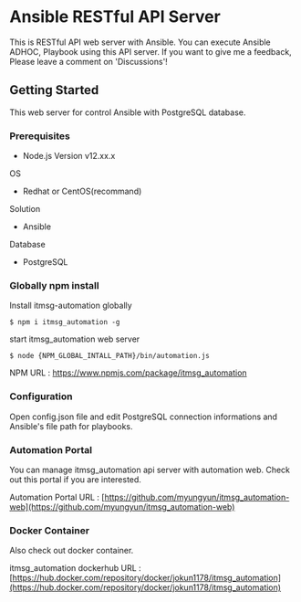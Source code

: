 # Ansible RESTful API Server

This is RESTful API web server with Ansible. You can execute Ansible ADHOC, Playbook using this API server. If you want to give me a feedback, Please leave a comment on 'Discussions'!

## Getting Started

This web server for control Ansible with PostgreSQL database.

### Prerequisites
* Node.js Version v12.xx.x

OS
* Redhat or CentOS(recommand)

Solution
* Ansible

Database
* PostgreSQL

### Globally npm install 

Install itmsg-automation globally

```
$ npm i itmsg_automation -g
```

start itmsg_automation web server
```
$ node {NPM_GLOBAL_INTALL_PATH}/bin/automation.js
```

NPM URL : https://www.npmjs.com/package/itmsg_automation

### Configuration

Open config.json file and edit PostgreSQL connection informations and Ansible's file path for playbooks.

### Automation Portal

You can manage itmsg_automation api server with automation web. Check out this portal if you are interested.

Automation Portal URL : [https://github.com/myungyun/itmsg_automation-web](https://github.com/myungyun/itmsg_automation-web)

### Docker Container

Also check out docker container.

itmsg_automation dockerhub URL : [https://hub.docker.com/repository/docker/jokun1178/itmsg_automation](https://hub.docker.com/repository/docker/jokun1178/itmsg_automation)
